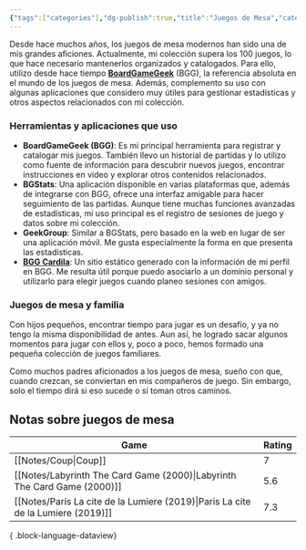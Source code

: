 ```yaml
---
{"tags":["categories"],"dg-publish":true,"title":"Juegos de Mesa","category":["[[Topics]]"],"permalink":"/categories/board-games/","dgPassFrontmatter":true,"noteIcon":"default","created":"2025-01-02T16:46:06.000-05:00","updated":"2025-03-21T09:39:06.379-05:00"}
---
```


Desde hace muchos años, los juegos de mesa modernos han sido una de mis grandes aficiones. Actualmente, mi colección supera los 100 juegos, lo que hace necesario mantenerlos organizados y catalogados. Para ello, utilizo desde hace tiempo **[BoardGameGeek](https://www.boardgamegeek.com/)** (BGG), la referencia absoluta en el mundo de los juegos de mesa. Además, complemento su uso con algunas aplicaciones que considero muy útiles para gestionar estadísticas y otros aspectos relacionados con mi colección.

### Herramientas y aplicaciones que uso

- **BoardGameGeek (BGG)**: Es mi principal herramienta para registrar y catalogar mis juegos. También llevo un historial de partidas y lo utilizo como fuente de información para descubrir nuevos juegos, encontrar instrucciones en video y explorar otros contenidos relacionados.
- **BGStats**: Una aplicación disponible en varias plataformas que, además de integrarse con BGG, ofrece una interfaz amigable para hacer seguimiento de las partidas. Aunque tiene muchas funciones avanzadas de estadísticas, mi uso principal es el registro de sesiones de juego y datos sobre mi colección.
- **GeekGroup**: Similar a BGStats, pero basado en la web en lugar de ser una aplicación móvil. Me gusta especialmente la forma en que presenta las estadísticas.
- **[BGG Cardila](https://bgg.cardila.com/)**: Un sitio estático generado con la información de mi perfil en BGG. Me resulta útil porque puedo asociarlo a un dominio personal y utilizarlo para elegir juegos cuando planeo sesiones con amigos.

### Juegos de mesa y familia

Con hijos pequeños, encontrar tiempo para jugar es un desafío, y ya no tengo la misma disponibilidad de antes. Aun así, he logrado sacar algunos momentos para jugar con ellos y, poco a poco, hemos formado una pequeña colección de juegos familiares.

Como muchos padres aficionados a los juegos de mesa, sueño con que, cuando crezcan, se conviertan en mis compañeros de juego. Sin embargo, solo el tiempo dirá si eso sucede o si toman otros caminos.

## Notas sobre juegos de mesa
| Game                                                                                | Rating |
| ----------------------------------------------------------------------------------- | ------ |
| [[Notes/Coup\|Coup]]                                                             | 7      |
| [[Notes/Labyrinth The Card Game (2000)\|Labyrinth The Card Game (2000)]]         | 5.6    |
| [[Notes/Paris La cite de la Lumiere (2019)\|Paris La cite de la Lumiere (2019)]] | 7.3    |

{ .block-language-dataview}